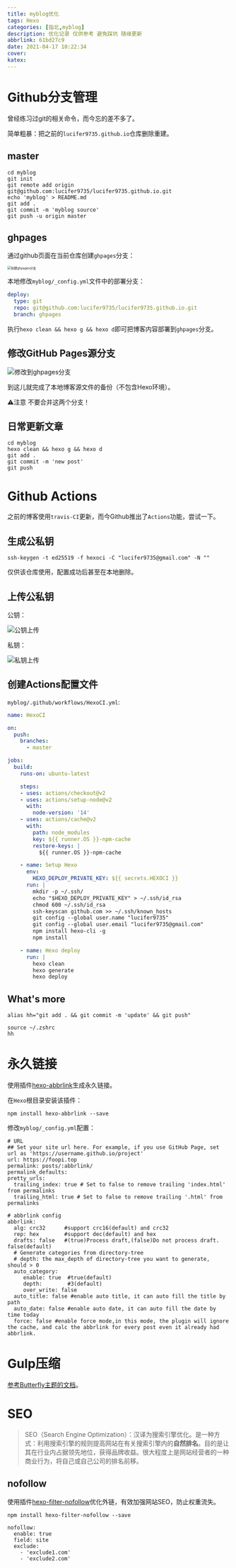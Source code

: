```yaml
---
title: myblog优化
tags: Hexo
categories: [指北,myblog]
description: 优化记录 仅供参考 避免踩坑 随缘更新
abbrlink: 61bd27c9
date: 2021-04-17 10:22:34
cover:
katex:
---
```


# Github分支管理

曾经练习过git的相关命令，而今忘的差不多了。

简单粗暴：把之前的`lucifer9735.github.io`仓库删除重建。

## master

```shell
cd myblog
git init
git remote add origin git@github.com:lucifer9735/lucifer9735.github.io.git
echo 'myblog' > README.md
git add .
git commit -m 'myblog source'
git push -u origin master
```

## ghpages

通过github页面在当前仓库创建`ghpages`分支：

<img src="https://foopic-1251833308.cos.ap-shanghai.myqcloud.com/5dwzk3AVJHpTlhK-20210418171446369.png" alt="创建ghpages分支" style="zoom:50%;" />

本地修改`myblog/_config.yml`文件中的部署分支：

```yml
deploy:
  type: git
  repo: git@github.com:lucifer9735/lucifer9735.github.io.git
  branch: ghpages
```

执行`hexo clean && hexo g && hexo d`即可把博客内容部署到`ghpages`分支。

## 修改GitHub Pages源分支

![修改到ghpages分支](https://foopic-1251833308.cos.ap-shanghai.myqcloud.com/SmlgOn7A2zYiQP8-20210418171453041.png)

到这儿就完成了本地博客源文件的备份（不包含Hexo环境）。

⚠️注意 不要合并这两个分支！

## 日常更新文章

```shell
cd myblog
hexo clean && hexo g && hexo d
git add .
git commit -m 'new post'
git push
```

# Github Actions

之前的博客使用`travis-CI`更新，而今Github推出了`Actions`功能，尝试一下。

## 生成公私钥

```shell
ssh-keygen -t ed25519 -f hexoci -C "lucifer9735@gmail.com" -N ""
```

仅供该仓库使用，配置成功后甚至在本地删除。

## 上传公私钥

公钥：

![公钥上传](https://foopic-1251833308.cos.ap-shanghai.myqcloud.com/r4PQC8XfAFj7ESN-20210418171501888.png)

私钥：

![私钥上传](https://foopic-1251833308.cos.ap-shanghai.myqcloud.com/tR6OEcIqwX4HSCh-20210418171507272.png)

## 创建Actions配置文件

`myblog/.github/workflows/HexoCI.yml`:

```yml
name: HexoCI

on:
  push:
    branches:
      - master

jobs:
  build:
    runs-on: ubuntu-latest

    steps:
    - uses: actions/checkout@v2
    - uses: actions/setup-node@v2
      with:
        node-version: '14'
    - uses: actions/cache@v2
      with:
        path: node_modules
        key: ${{ runner.OS }}-npm-cache
        restore-keys: |
          ${{ runner.OS }}-npm-cache

    - name: Setup Hexo
      env:
        HEXO_DEPLOY_PRIVATE_KEY: ${{ secrets.HEXOCI }}
      run: |
        mkdir -p ~/.ssh/
        echo "$HEXO_DEPLOY_PRIVATE_KEY" > ~/.ssh/id_rsa
        chmod 600 ~/.ssh/id_rsa
        ssh-keyscan github.com >> ~/.ssh/known_hosts
        git config --global user.name "lucifer9735"
        git config --global user.email "lucifer9735@gmail.com"
        npm install hexo-cli -g
        npm install

    - name: Hexo deploy
      run: |
        hexo clean
        hexo generate
        hexo deploy
```

## What's more

```vim
alias hh="git add . && git commit -m 'update' && git push"
```

```shell
source ~/.zshrc
hh
```

# 永久链接

使用插件[hexo-abbrlink](https://github.com/rozbo/hexo-abbrlink)生成永久链接。

在`Hexo`根目录安装该插件：

```
npm install hexo-abbrlink --save
```

修改`myblog/_config.yml`配置：

```vim
# URL
## Set your site url here. For example, if you use GitHub Page, set url as 'https://username.github.io/project'
url: https://foopi.top
permalink: posts/:abbrlink/
permalink_defaults:
pretty_urls:
  trailing_index: true # Set to false to remove trailing 'index.html' from permalinks
  trailing_html: true # Set to false to remove trailing '.html' from permalinks

# abbrlink config
abbrlink:
  alg: crc32      #support crc16(default) and crc32
  rep: hex        #support dec(default) and hex
  drafts: false   #(true)Process draft,(false)Do not process draft. false(default)
  # Generate categories from directory-tree
  # depth: the max_depth of directory-tree you want to generate, should > 0
  auto_category:
     enable: true  #true(default)
     depth:        #3(default)
     over_write: false
  auto_title: false #enable auto title, it can auto fill the title by path
  auto_date: false #enable auto date, it can auto fill the date by time today
  force: false #enable force mode,in this mode, the plugin will ignore the cache, and calc the abbrlink for every post even it already had abbrlink.
```

# Gulp压缩

[参考Butterfly主题的文档](https://butterfly.js.org/posts/4073eda/#Gulp%E5%A3%93%E7%B8%AE)。

# SEO

> SEO（Search Engine Optimization）：汉译为搜索引擎优化。是一种方式：利用搜索引擎的规则提高网站在有关搜索引擎内的**自然排名**。目的是让其在行业内占据领先地位，获得品牌收益。很大程度上是网站经营者的一种商业行为，将自己或自己公司的排名前移。

## nofollow

使用插件[hexo-filter-nofollow](https://github.com/hexojs/hexo-filter-nofollow)优化外链，有效加强网站SEO，防止权重流失。

```shell
npm install hexo-filter-nofollow --save
```

```vim
nofollow:
  enable: true
  field: site
  exclude:
    - 'exclude1.com'
    - 'exclude2.com'
```



